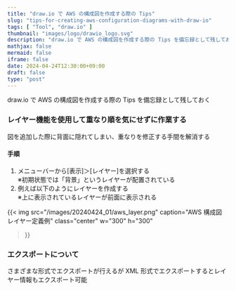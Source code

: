 ```yaml
---
title: "draw.io で AWS の構成図を作成する際の Tips"
slug: "tips-for-creating-aws-configuration-diagrams-with-draw-io"
tags: [ "Tool", "draw.io" ]
thumbnail: "images/logo/drawio_logo.svg"
description: "draw.io で AWS の構成図を作成する際の Tips を備忘録として残しておく"
mathjax: false
mermaid: false
iframe: false
date: 2024-04-24T12:30:00+09:00
draft: false
type: "post"
---
```


draw.io で AWS の構成図を作成する際の Tips を備忘録として残しておく

### レイヤー機能を使用して重なり順を気にせずに作業する

図を追加した際に背面に隠れてしまい、重なりを修正する手間を解消する

#### 手順

1. メニューバーから[表示]＞[レイヤー]を選択する  
  ※初期状態では「背景」というレイヤーが配置されている
2. 例えば以下のようにレイヤーを作成する  
  ※上に表示されているレイヤーが前面に表示される

{{<
  img
    src="/images/20240424_01/aws_layer.png"
    caption="AWS 構成図 レイヤー定義例"
    class="center"
    w="300"
    h="300"
>}}

### エクスポートについて

さまざまな形式でエクスポートが行えるが XML 形式でエクスポートするとレイヤー情報もエクスポート可能
